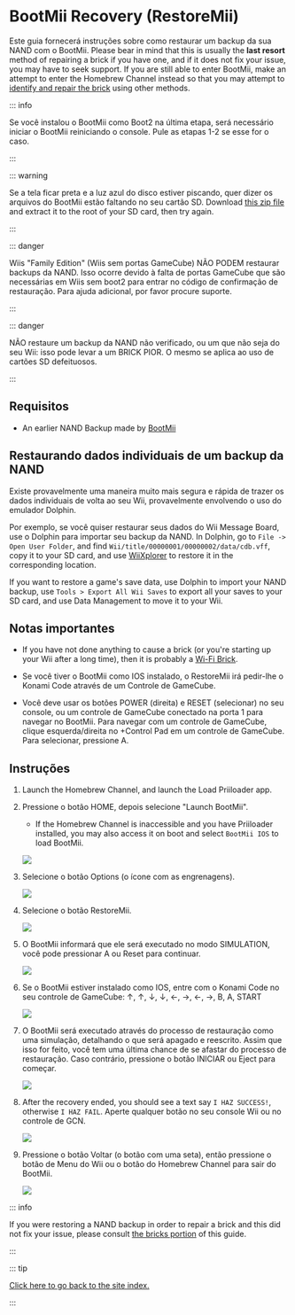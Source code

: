 # BootMii Recovery (RestoreMii)

Este guia fornecerá instruções sobre como restaurar um backup da sua NAND com o BootMii. Please bear in mind that this is usually the <strong>last resort</strong> method of repairing a brick if you have one, and if it does not fix your issue, you may have to seek support. If you are still able to enter BootMii, make an attempt to enter the Homebrew Channel instead so that you may attempt to [identify and repair the brick](bricks) using other methods.

::: info

Se você instalou o BootMii como Boot2 na última etapa, será necessário iniciar o BootMii reiniciando o console. Pule as etapas 1-2 se esse for o caso.

:::

::: warning

Se a tela ficar preta e a luz azul do disco estiver piscando, quer dizer os arquivos do BootMii estão faltando no seu cartão SD. Download [this zip file](https://static.hackmii.com/bootmii_sd_files.zip) and extract it to the root of your SD card, then try again.

:::

::: danger

Wiis "Family Edition" (Wiis sem portas GameCube) NÃO PODEM restaurar backups da NAND. Isso ocorre devido à falta de portas GameCube que são necessárias em Wiis sem boot2 para entrar no código de confirmação de restauração. Para ajuda adicional, por favor procure suporte.

:::

::: danger

NÃO restaure um backup da NAND não verificado, ou um que não seja do seu Wii: isso pode levar a um BRICK PIOR. O mesmo se aplica ao uso de cartões SD defeituosos.

:::

## Requisitos

- An earlier NAND Backup made by [BootMii](bootmii)

## Restaurando dados individuais de um backup da NAND

Existe provavelmente uma maneira muito mais segura e rápida de trazer os dados individuais de volta ao seu Wii, provavelmente envolvendo o uso do emulador Dolphin.

Por exemplo, se você quiser restaurar seus dados do Wii Message Board, use o Dolphin para importar seu backup da NAND. In Dolphin, go to `File -> Open User Folder`, and find `Wii/title/00000001/00000002/data/cdb.vff`, copy it to your SD card, and use [WiiXplorer](https://oscwii.org/library/app/wiixplorer) to restore it in the corresponding location.

If you want to restore a game's save data, use Dolphin to import your NAND backup, use `Tools > Export All Wii Saves` to export all your saves to your SD card, and use Data Management to move it to your Wii.

## Notas importantes

- If you have not done anything to cause a brick (or you're starting up your Wii after a long time), then it is probably a [Wi-Fi Brick](bricks#wi-fi-brick).

- Se você tiver o BootMii como IOS instalado, o RestoreMii irá pedir-lhe o Konami Code através de um Controle de GameCube.

- Você deve usar os botões POWER (direita) e RESET (selecionar) no seu console, ou um controle de GameCube conectado na porta 1 para navegar no BootMii. Para navegar com um controle de GameCube, clique esquerda/direita no +Control Pad em um controle de GameCube. Para selecionar, pressione A.

## Instruções

1. Launch the Homebrew Channel, and launch the Load Priiloader app.

2. Pressione o botão HOME, depois selecione "Launch BootMii".

   - If the Homebrew Channel is inaccessible and you have Priiloader installed, you may also access it on boot and select `BootMii IOS` to load BootMii.

   ![](/images/bootmii/BootMii_HBC.png)

3. Selecione o botão Options (o ícone com as engrenagens).

   ![](/images/bootmii/BootMii_Gears.png)

4. Selecione o botão RestoreMii.

   ![](/images/bootmii/BootMii_Restore.png)

5. O BootMii informará que ele será executado no modo SIMULATION, você pode pressionar A ou Reset para continuar.

   ![](/images/bootmii/BootMii_NAND_Simulation.png)

6. Se o BootMii estiver instalado como IOS, entre com o Konami Code no seu controle de GameCube: ↑, ↑, ↓, ↓, ←, →, ←, →, B, A, START

   ![](/images/bootmii/BootMii_NAND_Konami.png)

7. O BootMii será executado através do processo de restauração como uma simulação, detalhando o que será apagado e reescrito. Assim que isso for feito, você tem uma última chance de se afastar do processo de restauração. Caso contrário, pressione o botão INICIAR ou Eject para começar.

   ![](/images/bootmii/BootMii_NAND_Restore.png)

8. After the recovery ended, you should see a text say `I HAZ SUCCESS!`, otherwise `I HAZ FAIL`. Aperte qualquer botão no seu console Wii ou no controle de GCN.

   ![](/images/bootmii/BootMii_NAND_Restore_Success.png)

9. Pressione o botão Voltar (o botão com uma seta), então pressione o botão de Menu do Wii ou o botão do Homebrew Channel para sair do BootMii.

   ![](/images/bootmii/BootMii_Return.png)

::: info

If you were restoring a NAND backup in order to repair a brick and this did not fix your issue, please consult [the bricks portion](bricks) of this guide.

:::

::: tip

[Click here to go back to the site index.](site-navigation)

:::
